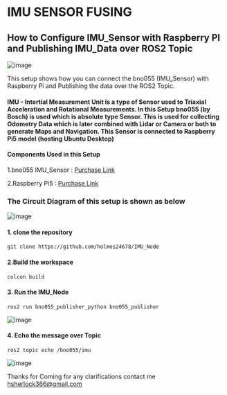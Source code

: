 
# IMU SENSOR FUSING 
## How to Configure IMU_Sensor with Raspberry PI and Publishing IMU_Data over ROS2 Topic
![image](https://github.com/user-attachments/assets/9bf7ecf9-cb91-48ca-a3db-d130bf76ba78)


This setup shows how you can connect the bno055 (IMU_Sensor) with Raspberry Pi and Publishing the data over the ROS2 Topic.
#### IMU - Intertial Measurement Unit is a type of Sensor used to Triaxial Acceleration and Rotational Measurements. In this Setup bno055 (by Bosch) is used which is absolute type Sensor. This is used for collecting Odometry Data which is later combined with Lidar or Camera or both to generate Maps and Navigation. This Sensor is connected to Raspberry Pi5 model (hosting Ubuntu Desktop)

#### Components Used in this Setup
1.bno055 IMU_Sensor : [Purchase Link](https://thinkrobotics.com/products/9-dof-absolute-orientation-bno055-sensor?variant=40115292405846&country=IN&currency=INR&utm_medium=product_sync&utm_source=google&utm_content=sag_organic&utm_campaign=sag_organic&utm_source=googleads&utm_medium=cpc&gad_source=1&gclid=CjwKCAiA34S7BhAtEiwACZzv4T9hiuFVUXhk3RKVSjYI5AnG5UfELxI5eGd4oA_c2BmAvBLoU2u8mRoC6gEQAvD_BwE)

2.Raspberry Pi5 : [Purchase Link](https://robu.in/product/raspberry-pi-5-model-8gb/?gad_source=1&gclid=CjwKCAiA34S7BhAtEiwACZzv4Te7ZsV72q4ZIZ2xwZzbUdkEw_dp_BJ75tgewU_Puo9fhUbit706HhoC-2MQAvD_BwE)

### The Circuit Diagram of this setup is shown as below
![image](https://github.com/user-attachments/assets/effbd9d6-7d74-41f7-bae4-6a3d9a2090ec)

#### 1. clone the repository
```
git clone https://github.com/holmes24678/IMU_Node
```
#### 2.Build the workspace
```
colcon build 
```
#### 3. Run the IMU_Node
```
ros2 run bno055_publisher_python bno055_publisher
```
![image](https://github.com/user-attachments/assets/20aecc18-76ca-49a7-aca8-ac56c239bc95)

#### 4. Echo the message over Topic
```
ros2 topic echo /bno055/imu
```
![image](https://github.com/user-attachments/assets/1898a918-5dba-4fc5-a529-e2e6999f9de6)


Thanks for Coming for any clarifications contact me hsherlock366@gmail.com

